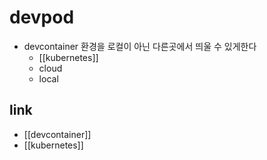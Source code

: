 # devpod
- devcontainer 환경을 로컬이 아닌 다른곳에서 띄울 수 있게한다
  - [[kubernetes]]
  - cloud
  - local

## link
- [[devcontainer]]
- [[kubernetes]]
